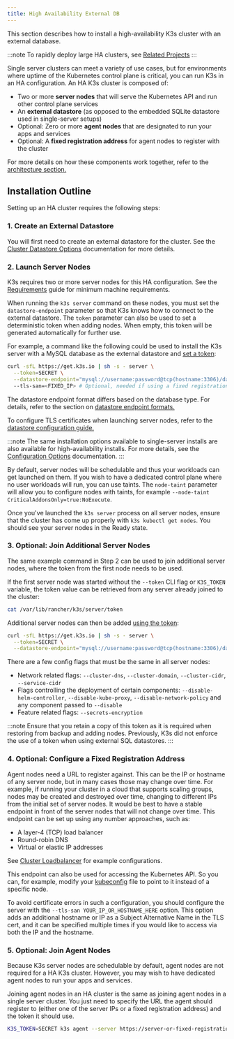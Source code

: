 ```yaml
---
title: High Availability External DB
---
```


This section describes how to install a high-availability K3s cluster with an external database.

:::note
To rapidly deploy large HA clusters, see [Related Projects](/related-projects)
:::

Single server clusters can meet a variety of use cases, but for environments where uptime of the Kubernetes control plane is critical, you can run K3s in an HA configuration. An HA K3s cluster is composed of:

- Two or more **server nodes** that will serve the Kubernetes API and run other control plane services
- An **external datastore** (as opposed to the embedded SQLite datastore used in single-server setups)
- Optional: Zero or more **agent nodes** that are designated to run your apps and services
- Optional: A **fixed registration address** for agent nodes to register with the cluster

For more details on how these components work together, refer to the [architecture section.](../architecture.md#high-availability-k3s)

## Installation Outline

Setting up an HA cluster requires the following steps:

### 1. Create an External Datastore

You will first need to create an external datastore for the cluster. See the [Cluster Datastore Options](datastore.md) documentation for more details.

### 2. Launch Server Nodes

K3s requires two or more server nodes for this HA configuration. See the [Requirements](../installation/requirements.md) guide for minimum machine requirements.

When running the `k3s server` command on these nodes, you must set the `datastore-endpoint` parameter so that K3s knows how to connect to the external datastore. The `token` parameter can also be used to set a deterministic token when adding nodes. When empty, this token will be generated automatically for further use.

For example, a command like the following could be used to install the K3s server with a MySQL database as the external datastore and [set a token](../cli/server.md#cluster-options):

```bash
curl -sfL https://get.k3s.io | sh -s - server \
  --token=SECRET \
  --datastore-endpoint="mysql://username:password@tcp(hostname:3306)/database-name"
  --tls-san=<FIXED_IP> # Optional, needed if using a fixed registration address
```

The datastore endpoint format differs based on the database type. For details, refer to the section on [datastore endpoint formats.](../datastore/datastore.md#datastore-endpoint-format-and-functionality)

To configure TLS certificates when launching server nodes, refer to the [datastore configuration guide.](../datastore/datastore.md#external-datastore-configuration-parameters)

:::note
The same installation options available to single-server installs are also available for high-availability installs. For more details, see the [Configuration Options](../installation/configuration.md) documentation.
:::

By default, server nodes will be schedulable and thus your workloads can get launched on them. If you wish to have a dedicated control plane where no user workloads will run, you can use taints. The `node-taint` parameter will allow you to configure nodes with taints, for example `--node-taint CriticalAddonsOnly=true:NoExecute`.

Once you've launched the `k3s server` process on all server nodes, ensure that the cluster has come up properly with `k3s kubectl get nodes`. You should see your server nodes in the Ready state.

### 3. Optional: Join Additional Server Nodes

The same example command in Step 2 can be used to join additional server nodes, where the token from the first node needs to be used.

If the first server node was started without the `--token` CLI flag or `K3S_TOKEN` variable, the token value can be retrieved from any server already joined to the cluster:

```bash
cat /var/lib/rancher/k3s/server/token
```

Additional server nodes can then be added [using the token](../cli/server.md#cluster-options):

```bash
curl -sfL https://get.k3s.io | sh -s - server \
  --token=SECRET \
  --datastore-endpoint="mysql://username:password@tcp(hostname:3306)/database-name"
```

There are a few config flags that must be the same in all server nodes:

- Network related flags: `--cluster-dns`, `--cluster-domain`, `--cluster-cidr`, `--service-cidr`
- Flags controlling the deployment of certain components: `--disable-helm-controller`, `--disable-kube-proxy`, `--disable-network-policy` and any component passed to `--disable`
- Feature related flags: `--secrets-encryption`

:::note
Ensure that you retain a copy of this token as it is required when restoring from backup and adding nodes. Previously, K3s did not enforce the use of a token when using external SQL datastores.
:::

### 4. Optional: Configure a Fixed Registration Address

Agent nodes need a URL to register against. This can be the IP or hostname of any server node, but in many cases those may change over time. For example, if running your cluster in a cloud that supports scaling groups, nodes may be created and destroyed over time, changing to different IPs from the initial set of server nodes. It would be best to have a stable endpoint in front of the server nodes that will not change over time. This endpoint can be set up using any number approaches, such as:

- A layer-4 (TCP) load balancer
- Round-robin DNS
- Virtual or elastic IP addresses

See [Cluster Loadbalancer](./cluster-loadbalancer.md) for example configurations.

This endpoint can also be used for accessing the Kubernetes API. So you can, for example, modify your [kubeconfig](https://kubernetes.io/docs/concepts/configuration/organize-cluster-access-kubeconfig/) file to point to it instead of a specific node.

To avoid certificate errors in such a configuration, you should configure the server with the `--tls-san YOUR_IP_OR_HOSTNAME_HERE` option. This option adds an additional hostname or IP as a Subject Alternative Name in the TLS cert, and it can be specified multiple times if you would like to access via both the IP and the hostname.

### 5. Optional: Join Agent Nodes

Because K3s server nodes are schedulable by default, agent nodes are not required for a HA K3s cluster. However, you may wish to have dedicated agent nodes to run your apps and services.

Joining agent nodes in an HA cluster is the same as joining agent nodes in a single server cluster. You just need to specify the URL the agent should register to (either one of the server IPs or a fixed registration address) and the token it should use.

```bash
K3S_TOKEN=SECRET k3s agent --server https://server-or-fixed-registration-address:6443
```
